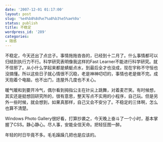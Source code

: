 ```yaml
---
date: '2007-12-01 01:17:00'
layout: post
slug: '%e4%b8%8d%e7%a8%b3%e5%ae%9a'
status: publish
title: 不稳定
wordpress_id: '289'
categories:
- 随感
---
```


不稳定，今天还出了点岔子。事情拖拖沓沓的，已经到十二月了。什么事情都可以归结到执行力不行。科学研究表明像我这样的Fast Learner不能进行科学研究。就不信邪了。从小什么学起来都是蜻蜓点水，到最后全才也没成，现在宇称不守恒也没搞懂。所以这些日子就心情很不沉稳，老是神神叨叨的，事情也老是做不完。成天抱着个电脑，也不出门，连屋外几度也不关心。

暖气暖和到要开冷气，偶尔看到拇指公主在针尖上跳舞，对着麦芒笑。有时候想，其实还是挺想回研究所的，很有意思，整天写点不实用的小程序，自己玩。但是另外一些时候，就会想到，如果真那样，自己又会不安分了。不稳定的三体啊，怎么也算不清楚。

Windows Photo Gallery很好看，打算抄袭之，今天晚上奋斗了一个小时，基本掌握了CSS。静心静心。尽人事，安能全信天命。把轻狂图一醉。

年轻的时日毕竟不多。毛毛躁躁几把也是应该的。

